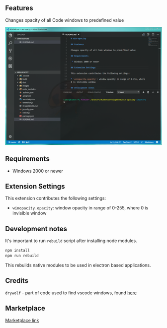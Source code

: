 ## Features

Changes opacity of all Code windows to predefined value

![Screenshot](images/screen-1.png)

## Requirements

 * Windows 2000 or newer

## Extension Settings

This extension contributes the following settings:

* `winopacity.opacity`: window opacity in range of 0-255, where 0 is invisible window

## Development notes

It's important to run `rebuild` script after installing node modules.

```bash
npm install
npm run rebuild
```

This rebuilds native modules to be used in electron based applications.

## Credits

`drywolf` - part of code used to find vscode windows, found [here](https://github.com/drywolf/code-solution-manager/blob/0.0.1/extension-ui/browser.js)

## Marketplace

[Marketplace link](https://marketplace.visualstudio.com/items?itemName=skacekachna.win-opacity)